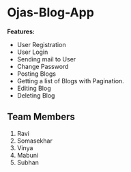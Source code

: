 # Ojas-Blog-App

**Features:**

- User Registration
- User Login
- Sending mail to User
- Change Password
- Posting Blogs
- Getting a list of Blogs with Pagination.
- Editing Blog
- Deleting Blog

Team Members
-------------

1. Ravi
2. Somasekhar
3. Vinya
4. Mabuni
5. Subhan
